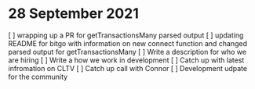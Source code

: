 # 28 September 2021

[ ] wrapping up a PR for getTransactionsMany parsed output
[ ] updating README for bitgo with information on new connect function and changed parsed output for getTransactionsMany
[ ] Write a description for who we are hiring
[ ] Write a how we work in development
[ ] Catch up with latest infromation on CLTV
[ ] Catch up call with Connor
[ ] Development udpate for the community

